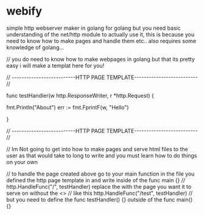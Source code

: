 # webify
simple http webserver maker in golang for golang but you need basic understanding of the net/http module to actually use it, this is because you need to know how to make pages and handle them etc.. also requires some knowledge of golang...

// you do need to know how to make webpages in golang but that its pretty easy i will make a templat here for you!


// --------------------------HTTP PAGE TEMPLATE-------------------------- // 

 func testHandler(w http.ResponseWriter, r *http.Request) {

  fmt.Println("About")
  err := fmt.FprintF(w, "Hello")
  
 }

// --------------------------HTTP PAGE TEMPLATE-------------------------- // 

// Im Not going to get into how to make pages and serve html files to the user as that would take to long to write and you must learn how to do things on your own

// to handle the page created above go to your main function in the file you defined the http page template in and write inside of the func main {} 
// http.HandleFunc("/<page>", testHandler) replace the <page> with the page you want it to serve on without the <> 
// like this http.HandleFunc("/test", testHandler)
// but you need to define the func testHandler() {} outside of the func main() {}

